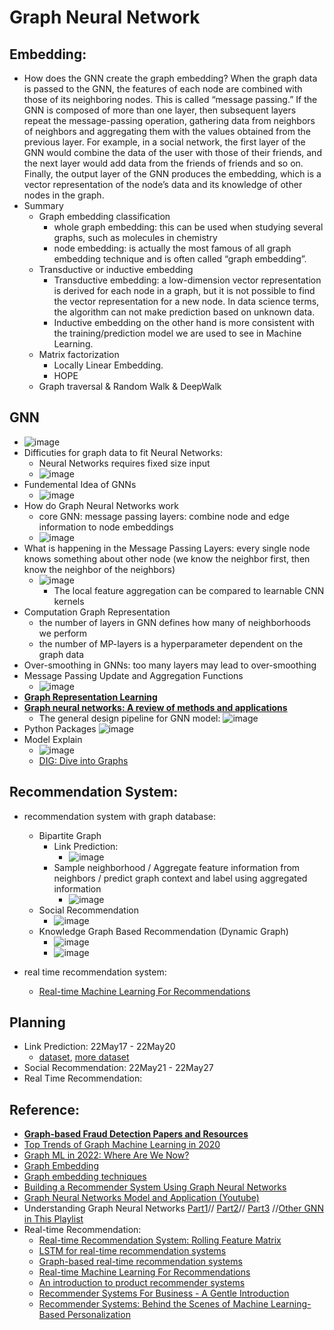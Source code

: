 # Graph Neural Network

## Embedding:
* How does the GNN create the graph embedding? When the graph data is passed to the GNN, the features of each node are combined with those of its neighboring nodes. This is called “message passing.” If the GNN is composed of more than one layer, then subsequent layers repeat the message-passing operation, gathering data from neighbors of neighbors and aggregating them with the values obtained from the previous layer. For example, in a social network, the first layer of the GNN would combine the data of the user with those of their friends, and the next layer would add data from the friends of friends and so on. Finally, the output layer of the GNN produces the embedding, which is a vector representation of the node’s data and its knowledge of other nodes in the graph.
* Summary
  * Graph embedding classification 
    * whole graph embedding: this can be used when studying several graphs, such as molecules in chemistry
    * node embedding: is actually the most famous of all graph embedding technique and is often called “graph embedding”.
  * Transductive or inductive embedding
    * Transductive embedding: a low-dimension vector representation is derived for each node in a graph, but it is not possible to find the vector representation for a new node. In data science terms, the algorithm can not make prediction based on unknown data.
    * Inductive embedding on the other hand is more consistent with the training/prediction model we are used to see in Machine Learning. 
  * Matrix factorization
    * Locally Linear Embedding.
    * HOPE
  * Graph traversal & Random Walk & DeepWalk

## GNN
* ![image](https://user-images.githubusercontent.com/16402963/166850171-a7a2d4ce-e7bf-417d-aff9-c0b1aea4e5b4.png)
* Difficuties for graph data to fit Neural Networks:
  * Neural Networks requires fixed size input
  * ![image](https://user-images.githubusercontent.com/16402963/166850373-9b493e43-838b-4d32-84a4-25530fcbdd4c.png)
* Fundemental Idea of GNNs
  * ![image](https://user-images.githubusercontent.com/16402963/166850505-977c1031-a396-4e57-a89d-3291a9a578f3.png)
* How do Graph Neural Networks work
  * core GNN: message passing layers: combine node and edge information to node embeddings
  * ![image](https://user-images.githubusercontent.com/16402963/166850596-f97945a2-1640-4817-b2fc-7592d4ec89ec.png)
* What is happening in the Message Passing Layers: every single node knows something about other node (we know the neighbor first, then know the neighbor of the neighbors)
  * ![image](https://user-images.githubusercontent.com/16402963/166851058-3570b1b3-891c-4cda-a977-ba7d319398d1.png)
    * The local feature aggregation can be compared to learnable CNN kernels
* Computation Graph Representation
  * the number of layers in GNN defines how many of neighborhoods we perform
  * the number of MP-layers is a hyperparameter dependent on the graph data
* Over-smoothing in GNNs: too many layers may lead to over-smoothing
* Message Passing Update and Aggregation Functions
  * ![image](https://user-images.githubusercontent.com/16402963/166851558-ab040c68-3813-4a5e-b852-c54b97d1f668.png)
* **[Graph Representation Learning](https://www.cs.mcgill.ca/~wlh/grl_book/files/GRL_Book.pdf)**
* **[Graph neural networks: A review of methods and applications](https://arxiv.org/ftp/arxiv/papers/1812/1812.08434.pdf)**
  * The general design pipeline for GNN model:
    ![image](https://user-images.githubusercontent.com/16402963/166852662-f6884552-10ac-4d89-9787-c46055eac3bc.png)
* Python Packages
  ![image](https://user-images.githubusercontent.com/16402963/167731048-f52d8c6c-9aec-4fb8-97e8-b090f891b813.png)
* Model Explain
  * ![image](https://user-images.githubusercontent.com/16402963/167732936-1ff0816e-fcef-4894-acbb-7401d9d802cf.png)
  * [DIG: Dive into Graphs](https://diveintographs.readthedocs.io/en/latest/)


## Recommendation System:
* recommendation system with graph database: 
  * Bipartite Graph 
    * Link Prediction: 
      * ![image](https://user-images.githubusercontent.com/16402963/168924052-3f368e2d-7bbc-40ea-b91d-afe9569b4977.png)
    * Sample neighborhood / Aggregate feature information from neighbors / predict graph context and label using aggregated information
      * ![image](https://user-images.githubusercontent.com/16402963/168924422-fe142f78-fe87-418b-8aff-23aff1cef191.png)
  * Social Recommendation 
    * ![image](https://user-images.githubusercontent.com/16402963/168924535-b1cb049a-4f54-4b24-92fc-94d2f59df2f6.png)
  * Knowledge Graph Based Recommendation (Dynamic Graph)
    * ![image](https://user-images.githubusercontent.com/16402963/168924608-d9271639-2eaf-4c39-90cc-10cfa9c3146a.png)
    * ![image](https://user-images.githubusercontent.com/16402963/168924647-031734a2-cde7-41f1-89ca-f31e68db68d5.png)
   
* real time recommendation system: 
  * [Real-time Machine Learning For Recommendations](https://eugeneyan.com/writing/real-time-recommendations/) 

## Planning
* Link Prediction: 22May17 - 22May20
  * [dataset](https://snap.stanford.edu/data/egonets-Facebook.html), [more dataset](https://cseweb.ucsd.edu/~jmcauley/datasets.html) 
* Social Recommendation: 22May21 - 22May27
* Real Time Recommendation: 

## Reference:
* **[Graph-based Fraud Detection Papers and Resources](https://github.com/safe-graph/graph-fraud-detection-papers)**
* [Top Trends of Graph Machine Learning in 2020](https://towardsdatascience.com/top-trends-of-graph-machine-learning-in-2020-1194175351a3)
* [Graph ML in 2022: Where Are We Now?](https://towardsdatascience.com/graph-ml-in-2022-where-are-we-now-f7f8242599e0) 
* [Graph Embedding](https://dmccreary.medium.com/understanding-graph-embeddings-79342921a97f) 
* [Graph embedding techniques](https://medium.com/@st3llasia/graph-embedding-techniques-7d5386c88c5)
* [Building a Recommender System Using Graph Neural Networks](https://medium.com/decathlontechnology/building-a-recommender-system-using-graph-neural-networks-2ee5fc4e706d)
* [Graph Neural Networks Model and Application (Youtube)](https://www.youtube.com/watch?v=zCEYiCxrL_0)
* Understanding Graph Neural Networks [Part1](https://www.youtube.com/watch?v=fOctJB4kVlM)// [Part2](https://www.youtube.com/watch?v=ABCGCf8cJOE&list=PLV8yxwGOxvvoNkzPfCx2i8an--Tkt7O8Z&index=2)// [Part3](https://www.youtube.com/watch?v=0YLZXjMHA-8&list=PLV8yxwGOxvvoNkzPfCx2i8an--Tkt7O8Z&index=3) //[Other GNN in This Playlist](https://www.youtube.com/playlist?list=PLV8yxwGOxvvoNkzPfCx2i8an--Tkt7O8Z)
* Real-time Recommendation:
   * [Real-time Recommendation System: Rolling Feature Matrix](https://towardsdatascience.com/real-time-recommendation-system-rolling-feature-matrix-f5ca701439df)
   * [LSTM for real-time recommendation systems](https://bond-kirill-alexandrovich.medium.com/lstm-for-real-time-recommendation-systems-f5191d564be5)
   * [Graph-based real-time recommendation systems](https://medium.com/quantyca/graph-based-real-time-recommendation-systems-8a6b3909b603)
   * [Real-time Machine Learning For Recommendations](https://eugeneyan.com/writing/real-time-recommendations/)
   * [An introduction to product recommender systems](https://www.dynamicyield.com/lesson/introduction-to-product-recommender-systems/)
   * [Recommender Systems For Business - A Gentle Introduction](https://www.width.ai/post/recommender-systems-recommendation-systems)
   * [Recommender Systems: Behind the Scenes of Machine Learning-Based Personalization](https://www.altexsoft.com/blog/recommender-system-personalization/)
